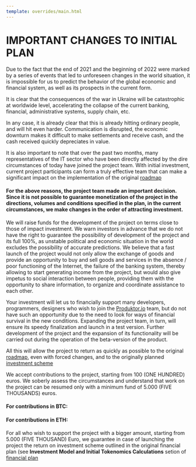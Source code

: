 ```yaml
---
template: overrides/main.html 
---
```


# IMPORTANT CHANGES TO INITIAL PLAN

Due to the fact that the end of 2021 and the beginning of 2022 were marked by a series of events that led to unforeseen changes in the world situation, it is impossible for us to predict the behavior of the global economic and financial system, as well as its prospects in the current form. 

It is clear that the consequences of the war in Ukraine will be catastrophic at worldwide level, accelerating the collapse of the current banking, financial, administrative systems, supply chain, etc. 

In any case, it is already clear that this is already hitting ordinary people, and will hit even harder. Communication is disrupted, the economic downturn makes it difficult to make settlements and receive cash, and the cash received quickly depreciates in value. 

It is also important to note that over the past two months, many representatives of the IT sector who have been directly affected by the dire circumstances of today have joined the project team. With initial investment, current project participants can form a truly effective team that can make a significant impact on the implementation of the original [roadmap](road_map.md)

#### For the above reasons, the project team made an important decision. Since it is not possible to guarantee monetization of the project in the directions, volumes and conditions specified in the plan, in the current circumstances, we make changes in the order of attracting investment.

We will raise funds for the development of the project on terms close to those of impact investment. We warn investors in advance that we do not have the right to guarantee the possibility of development of the project and its full 100%, as unstable political and economic situation in the world excludes the possibility of accurate predictions. We believe that a fast launch of the project would not only allow the exchange of goods and provide an opportunity to buy and sell goods and services in the absence / poor functioning of the Internet, the failure of the banking system, thereby allowing  to start generating income from the project, but would also give impetus to social interaction between people, providing them with the opportunity to share information, to organize and coordinate assistance to each other. 

Your investment will let us to financially support many developers, programmers, designers who wish to join the [Produktor.io]() team, but do not have such an opportunity due to the need to look for ways of financial survival in the new conditions. Expanding the project team, in turn, will ensure its speedy finalization and launch in a test version. Further development of the project and the expansion of its functionality will be carried out during the operation of the beta-version of the product. 

All this will allow the project to return as quickly as possible to the original [roadmap](road_map.md), even with forced changes, and to the originally planned [investment scheme](business_plan.md)

We accept contributions to the project, starting from 100 (ONE HUNDRED) euros. We soberly assess the circumstances and understand that work on the project can be resumed only with a minimum fund of 5.000 (FIVE THOUSANDS) euros. 

#### For contributions in BTC: 

#### For contributions in ETH:

For all who wish to support the project with a bigger amount, starting from 5.000 (FIVE THOUSAND) Euro, we guarantee in case of launching the project the return on investment scheme outlined in the original financial plan (see **Investment Model and Initial Tokenomics Calculations** setion of [financial plan](business_plan.md)
